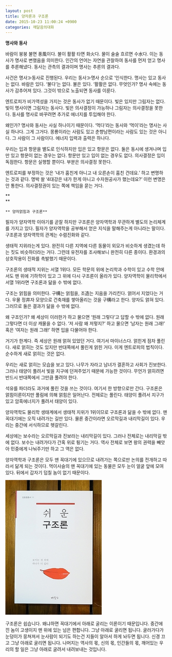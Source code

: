 ```yaml
---
layout: post
title: 양자론과 구조론
date: 2015-10-23 11:00:24 +0900
categories: 깨달음의대화
---
```

**명사와 동사**

  


바람이 붕붕 불면 풍風이다. 불이 활활 타면 화火다. 물이 술술 흐르면 수水다. 이는 동사가 명사로 변했음을 의미한다. 인간의 언어는 자연을 관찰하여 동사를 먼저 얻고 명사를 추론해냈다. 동사는 관측의 결과이며 명사는 추론의 결과다. 

  


사건은 명사≫동사로 진행된다. 우리는 동사≫명사 순으로 ‘인식한다. 명사는 있고 동사는 없다. 바람은 있다. ‘불다’는 없다. 불은 있다. ‘활활은 없다. 무엇인가? 명사 속에는 동사가 감추어져 있다. 그것이 밖으로 노출되면 동사를 이룬다. 

  


엔트로피가 비가역성을 가지는 것은 동사가 없기 때문이다. 빛은 있지만 그림자는 없다. 빛이 명사이면 그림자는 동사다. 빛은 의사결정이 가능하나 그림자는 의사결정을 못한다. 동사를 명사로 바꾸려면 추가로 에너지를 투입해야 한다. 

  


왜인가? 명사와 동사는 사실 하나이기 때문이다. ‘먹다’라는 동사와 ‘먹이’라는 명사는 사실 하나다. 그게 그거다. 몽룡이라는 사람도 있고 춘향남편이라는 사람도 있는 것은 아니다. 그 사람이 그 사람이다. 에너지 입력과 출력은 하나다. 

  


우리는 입과 항문을 별도로 인식하지만 입은 있고 항문은 없다. 둘은 동시에 생겨나며 입만 있고 항문이 없는 경우는 없다. 항문만 있고 입이 없는 경우도 없다. 의사결정은 입이 독점한다. 항문은 실행할 뿐이다. 부분은 의사결정 못한다. 

  


엔트로피를 부정하는 것은 ‘내가 훔친게 아니고 내 오른손이 훔친 건데요.’ 하고 변명하는 것과 같다. 명박 왈 ‘4대강은 내가 한게 아니고 수자원공사가 했는데요?’ 이런 변명은 안 통한다. 의사결정권이 있는 쪽에 책임을 묻는 거다. 

  


**  
** 

  
    ** 양자얽힘과 구조론**

  


필자가 양자역학 이야기를 곧잘 하지만 구조론은 양자역학과 무관하게 별도의 논리체계를 가지고 있다. 필자가 양자역학을 공부해서 얻은 지식을 말해주는게 아니라는 말이다. 구조론과 양자역학의 관계는 수렴진화와 같다. 

  


생태적 지위라는게 있다. 완전히 다른 지역에 다른 동물이 외모가 비슷하게 생겼는데 하는 짓도 비슷하더라는 거다. 그런데 유전자를 조사해보니 완전히 다른 종이다. 환경과의 상호작용이 진화를 촉발했기 때문이다. 

  


구조론의 생태적 지위는 서열 1위다. 모든 학문의 위에 논리학과 수학이 있고 수학 안에서도 맨 위에 기하학이 있고 그 위에 다시 구조론이 올라가 있다. 양자역학이 물리학에서 서열 1위라면 구조론과 닮을 수 밖에 없다. 

  


구조는 얽힘을 의미한다. 구構는 얽힘을, 조造는 지음을 가리킨다. 얽어서 지었다는 거다. 우물 정井자 모양으로 건축재를 쌓아올리는 것을 구構라고 한다. 양자도 얽혀 있다. 그러므로 둘은 결과가 닮을 수 밖에 없다. 

  


왜 구조인가? 왜 세상이 이러한가 하고 물으면 ‘원래 그렇다’고 답할 수 밖에 없다. 원래 그렇다면 더 이상 캐물을 수 없다. ‘저 사람 왜 저렇지?’ 하고 물으면 ‘남자는 원래 그래!’ 혹은 ‘여자는 원래 그래!’ 하면 입을 다물어야 한다. 

  


거기가 한계다. 즉 세상은 원래 얽혀 있었던 거다. 여기서 마이너스다. 얽힌게 점차 풀린다. 새로 얽히는 것도 있지만 반대쪽에서 풀린게 얽힌 거다. 이게 엔트로피의 법칙이다. 순수하게 새로 얽히는 것은 없다. 

  


우리는 새로 얽히는 모습을 보고 있다. 나무가 자라고 남녀가 결혼하고 사회가 진보한다. 그러나 태양이 풀려서 빛을 지구에 던져주었기 때문에 가능한 것이다. 무언가 얽히려면 반드시 반대쪽에서 그만큼 풀려야 한다. 

  


석유를 파더라도 과거에 풀린 것을 쓰는 것이다. 여기서 한 방향으로만 간다. 구조론은 얽힘이론이지만 풀림에 의해 얽힘은 일어난다. 전체로는 풀린다. 태양이 풀려서 지구가 있고 암흑에너지가 풀려서 태양이 있다.

  


양자역학도 물리학 생태계에서 생태적 지위가 1위이므로 구조론과 닮을 수 밖에 없다. 맨 꼭대기에는 오직 내려가는 길만 있다. 물론 중간이라면 오르막길과 내리막길이 있다. 우리는 중간에 서식하므로 헷갈린다.

  


세상에는 보수라는 오르막길과 진보라는 내리막길이 있다. 그러나 전체로는 내리막길 밖에 없다. 보수는 내려가다가 간혹 위로 튕기는 거다. 역사 전체로 보면 왕의 권력을 빼앗아 민중에게 나눠주기만 하고 그 역은 없다. 

  


양자역학과 구조론은 모두 맨 꼭대기에 있으므로 내려가는 쪽으로만 논의를 전개하고 따라서 닮게 되는 것이다. 먹이사슬의 맨 꼭대기에 있는 동물은 모두 눈이 얼굴 앞에 모여 있다. 뒤에서 갑자기 덥칠 놈이 없기 때문이다. 

  



<img src="files/attach/images/198/155/632/DSC01488.JPG" alt="DSC01488.JPG" width="300" height="419" /> 

  


구조론은 쉽습니다. 왜냐하면 꼭대기에서 아래로 굴리는 이론이기 때문입니다. 중간에 낀 놈이 고생이지 맨 위에 있는 넘은 편합니다. 그냥 아래로 굴리면 됩니다. 굴러가다가 눈덩이가 뭉쳐져서 눈사람이 되기도 하는건 지들이 알아서 하게 놔두면 됩니다. 신경 끄고 그냥 아래로 굴리면 됩니다. 나머지는 역사의 몫, 신의 몫, 인간들의 몫, 깨어있는 우리의 할 일은 그냥 아래로 굴려서 내려보내는 것입니다.